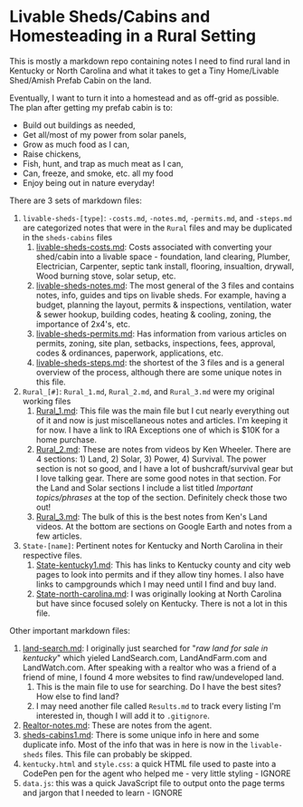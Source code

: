 # Livable Sheds/Cabins and Homesteading in a Rural Setting

This is mostly a markdown repo containing notes I need to find rural land in Kentucky or North Carolina and what it takes to get a Tiny Home/Livable Shed/Amish Prefab Cabin on the land.

Eventually, I want to turn it into a homestead and as off-grid as possible. The plan after getting my prefab cabin is to:

- Build out buildings as needed,
- Get all/most of my power from solar panels,
- Grow as much food as I can,
- Raise chickens,
- Fish, hunt, and trap as much meat as I can,
- Can, freeze, and smoke, etc. all my food
- Enjoy being out in nature everyday!

There are 3 sets of markdown files:

1. `livable-sheds-[type]`: `-costs.md`, `-notes.md`, `-permits.md`, and `-steps.md` are categorized notes that were in the `Rural` files and may be duplicated in the `sheds-cabins` files
   1. [livable-sheds-costs.md](livable-sheds-costs.md): Costs associated with converting your shed/cabin into a livable space - foundation, land clearing, Plumber, Electrician, Carpenter, septic tank install, flooring, insualtion, drywall, Wood burning stove, solar setup, etc.
   2. [livable-sheds-notes.md](livable-sheds-notes.md): The most general of the 3 files and contains notes, info, guides and tips on livable sheds. For example, having a budget, planning the layout, permits & inspections, ventilation, water & sewer hookup, building codes, heating & cooling, zoning, the importance of 2x4's, etc.
   3. [livable-sheds-permits.md](livable-sheds-permits.md): Has information from various articles on permits, zoning, site plan, setbacks, inspections, fees, approval, codes & ordinances, paperwork, applications, etc.
   4. [livable-sheds-steps.md](livable-sheds-steps.md): the shortest of the 3 files and is a general overview of the process, although there are some unique notes in this file.
2. `Rural_[#]`: `Rural_1.md`, `Rural_2.md`, and `Rural_3.md` were my original working files
   1. [Rural_1.md](Rural_1.md): This file was the main file but I cut nearly everything out of it and now is just miscellaneous notes and articles. I'm keeping it for now. I have a link to IRA Exceptions one of which is $10K for a home purchase.
   2. [Rural_2.md](Rural_2.md): These are notes from videos by Ken Wheeler. There are 4 sections: 1) Land, 2) Solar, 3) Power, 4) Survival. The power section is not so good, and I have a lot of bushcraft/survival gear but I love talking gear. There are some good notes in that section. For the Land and Solar sections I include a list titled _Important topics/phrases_ at the top of the section. Definitely check those two out!
   3. [Rural_3.md](Rural_3.md): The bulk of this is the best notes from Ken's Land videos. At the bottom are sections on Google Earth and notes from a few articles.
3. `State-[name]`: Pertinent notes for Kentucky and North Carolina in their respective files.
   1. [State-kentucky1.md](State-kentucky1.md): This has links to Kentucky county and city web pages to look into permits and if they allow tiny homes. I also have links to campgrounds which I may need until I find and buy land.
   1. [State-north-carolina.md](State-north-carolina.md): I was originally looking at North Carolina but have since focused solely on Kentucky. There is not a lot in this file.

Other important markdown files:

1. [land-search.md](land-search.md): I originally just searched for "_raw land for sale in kentucky_" which yieled LandSearch.com, LandAndFarm.com and LandWatch.com. After speaking with a realtor who was a friend of a friend of mine, I found 4 more websites to find raw/undeveloped land.
   1. This is the main file to use for searching. Do I have the best sites? How else to find land?
   2. I may need another file called `Results.md` to track every listing I'm interested in, though I will add it to `.gitignore`.
2. [Realtor-notes.md](Realtor-notes.md): These are notes from the agent.
3. [sheds-cabins1.md](sheds-cabins1.md): There is some unique info in here and some duplicate info. Most of the info that was in here is now in the `livable-sheds` files. This file can probably be skipped.
4. `kentucky.html` and `style.css`: a quick HTML file used to paste into a CodePen pen for the agent who helped me - very little styling - IGNORE
5. `data.js`: this was a quick JavaScript file to output onto the page terms and jargon that I needed to learn - IGNORE

<!--
   Look into adding `CHANGELOG.md` - look at
   1. https://github.com/vweevers/common-changelog and
   2. https://gist.github.com/juampynr/4c18214a8eb554084e21d6e288a18a2c

   <div id="back-to-top"></div>

   <div align="right">&#8673; <a href="#back-to-top" title="Table of Contents">Back to Top</a></div>
 -->
